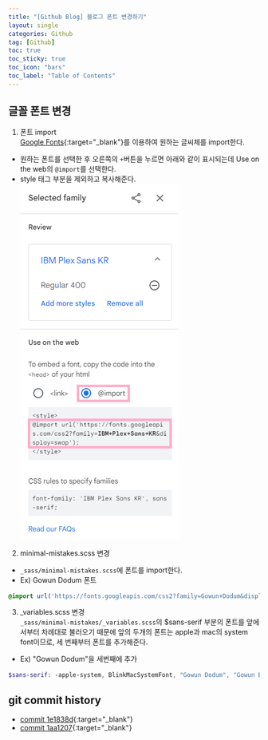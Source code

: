 ```yaml
---
title: "[Github Blog] 블로그 폰트 변경하기"
layout: single
categories: Github
tag: [Github]
toc: true
toc_sticky: true
toc_icon: "bars"
toc_label: "Table of Contents"
---
```


## 글꼴 폰트 변경
1. 폰트 import  
[Google Fonts](https://fonts.google.com/?subset=korean){:target="_blank"}를 이용하여 원하는 글씨체를 import한다.
- 원하는 폰트를 선택한 후 오른쪽의 `+`버튼을 누르면 아래와 같이 표시되는데 Use on the web의 `@import`를 선택한다.
- style 태그 부분을 제외하고 복사해준다.  
  ![images](/images/2022-10-24-fonts/fonts.png)

2. minimal-mistakes.scss 변경
- `_sass/minimal-mistakes.scss`에 폰트를 import한다.
- Ex) Gowun Dodum 폰트
```scss
@import url('https://fonts.googleapis.com/css2?family=Gowun+Dodum&display=swap'); // Gowun Dodum
```

3. _variables.scss 변경  
`_sass/minimal-mistakes/_variables.scss`의 $sans-serif 부분의 폰트를 앞에서부터 차례대로 불러오기 때문에 
앞의 두개의 폰트는 apple과 mac의 system font이므로, 세 번째부터 폰트를 추가해준다.
- Ex) "Gowun Dodum"을 세번째에 추가
```scss
$sans-serif: -apple-system, BlinkMacSystemFont, "Gowun Dodum", "Gowun Batang", "IBM Plex Sans KR", "Poor Story", "Roboto", "Segoe UI",
```

## git commit history
- [commit 1e1838d](https://github.com/seoyh1104/seoyh1104.github.io/commit/1e1838d){:target="_blank"}
- [commit 1aa1207](https://github.com/seoyh1104/seoyh1104.github.io/commit/1aa1207){:target="_blank"}